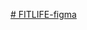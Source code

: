 [# FITLIFE-figma]([https://www.figma.com/design/znb3rVovlyXJNFsh4fZ0wH/FITLIFE?node-id=23%3A169&t=fW5og6CMoChyc9Y9-1](https://www.figma.com/design/znb3rVovlyXJNFsh4fZ0wH/FITLIFE?node-id=426-5148&t=zl8i67dKJgegYPSG-1))
